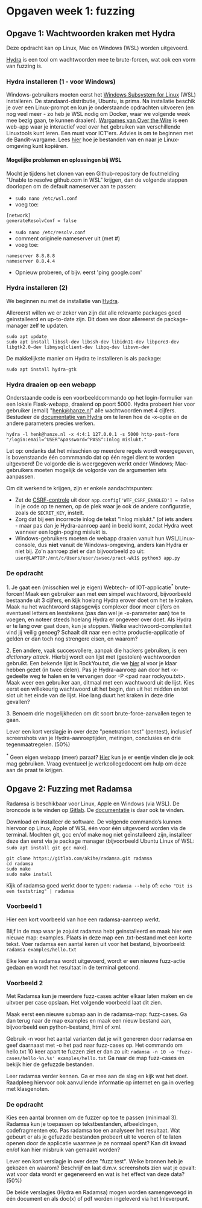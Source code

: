 # Opgaven week 1: fuzzing

## Opgave 1: Wachtwoorden kraken met Hydra

Deze opdracht kan op Linux, Mac en Windows (WSL) worden uitgevoerd.

[Hydra](https://github.com/vanhauser-thc/thc-hydra) is een tool om wachtwoorden mee te brute-forcen, wat ook een vorm van fuzzing is.

### Hydra installeren (1 - voor Windows)

Windows-gebruikers moeten eerst het [Windows Subsystem for Linux](https://learn.microsoft.com/en-us/windows/wsl/install) (WSL) installeren. De standaard-distributie, Ubuntu, is prima. Na installatie beschik je over een Linux-prompt en kun je onderstaande opdrachten uitvoeren (en nog veel meer - zo heb je WSL nodig om Docker, waar we volgende week mee bezig gaan, te kunnen draaien). [Wargames van Over the Wire](https://overthewire.org/wargames/) is een web-app waar je interactief veel over het gebruiken van verschillende Linuxtools kunt leren. Een must voor ICT'ers. Advies is om te beginnen met de Bandit-wargame. Lees [hier](https://www.howtogeek.com/426749/how-to-access-your-linux-wsl-files-in-windows-10/) hoe je bestanden van en naar je Linux-omgeving kunt kopiëren.

#### Mogelijke problemen en oplossingen bij WSL

Mocht je tijdens het clonen van een Github-repository de foutmelding "Unable to resolve github.com in WSL" krijgen, dan de volgende stappen doorlopen om de default nameserver aan te passen:

* ``sudo nano /etc/wsl.conf``
* voeg toe:
```
[network]
generateResolvConf = false
```
* ``sudo nano /etc/resolv.conf``
* comment originele nameserver uit (met #)
* voeg toe:
```
nameserver 8.8.8.8
nameserver 8.8.4.4
```
* Opnieuw proberen, of bijv. eerst 'ping google.com'

### Hydra installeren (2)

We beginnen nu met de installatie van [Hydra](https://github.com/vanhauser-thc/thc-hydra). 

Allereerst willen we er zeker van zijn dat alle relevante packages goed geinstalleerd en up-to-date zijn. Dit doen we door allereerst de package-manager zelf te updaten.
```
sudo apt update
sudo apt install libssl-dev libssh-dev libidn11-dev libpcre3-dev libgtk2.0-dev libmysqlclient-dev libpq-dev libsvn-dev
```
<!-- Mochten git, gcc en/of make nog niet geïnstalleerd zijn, installeer deze dan eerst via je package manager (bijvoorbeeld Ubuntu Linux of WSL: ``sudo apt-get install git gcc make``). -->

De makkelijkste manier om Hydra te installeren is als package:
```
sudo apt install hydra-gtk
```

### Hydra draaien op een webapp

Onderstaande code is een voorbeeldcommando op het login-formulier van een lokale Flask-webapp, draaiend op poort 5000. Hydra probeert hier voor gebruiker (email) "henk@hanze.nl" alle wachtwoorden met 4 cijfers. Bestudeer de [documentatie van Hydra](https://github.com/vanhauser-thc/thc-hydra) om te leren hoe de -x-optie en de andere parameters precies werken.

``hydra -l henk@hanze.nl -x 4:4:1 127.0.0.1 -s 5000 http-post-form "/login:email=^USER^&password=^PASS^:Inlog mislukt."``

Let op: ondanks dat het misschien op meerdere regels wordt weergegeven, is bovenstaande één commmando dat op één regel dient te worden uitgevoerd! De volgorde die is weergegeven werkt onder Windows; Mac-gebruikers moeten mogelijk de volgorde van de argumenten iets aanpassen.

Om dit werkend te krijgen, zijn er enkele aandachtspunten:

* Zet de [CSRF-controle](https://www.geeksforgeeks.org/csrf-protection-in-flask/) uit door ``app.config['WTF_CSRF_ENABLED'] = False`` in je code op te nemen, op de plek waar je ook de andere configuratie, zoals de ``SECRET_KEY``, instelt.
* Zorg dat bij een incorrecte inlog de tekst "Inlog mislukt." (of iets anders - maar pas dan je Hydra-aanroep aan) in beeld komt, zodat Hydra weet wanneer een login-poging mislukt is.
* Windows-gebruikers moeten de webapp draaien vanuit hun WSL/Linux-console, dus **niet** vanuit de Windows-omgeving, anders kan Hydra er niet bij. Zo'n aanroep ziet er dan bijvoorbeeld zo uit: ``user@LAPTOP:/mnt/c/Users/user/swsec/pract-wk1$ python3 app.py``

### De opdracht

1\. Je gaat een (misschien wel je eigen) Webtech- of IOT-applicatie<sup>*</sup> brute-forcen! Maak een gebruiker aan met een simpel wachtwoord, bijvoorbeeld bestaande uit 3 cijfers, en kijk hoelang Hydra erover doet om het te kraken. Maak nu het wachtwoord stapsgewijs complexer door meer cijfers en eventueel letters en leestekens (pas dan wel je -x-parameter aan) toe te voegen, en noteer steeds hoelang Hydra er ongeveer over doet. Als Hydra er te lang over gaat doen, kun je stoppen. Welke wachtwoord-complexiteit vind jij veilig genoeg? Schaalt dit naar een echte productie-applicatie of gelden er dan toch nog strengere eisen, en waarom?

2\. Een andere, vaak succesvollere, aanpak die hackers gebruiken, is een _dictionary attack_. Hierbij wordt een lijst met (gestolen) wachtwoorden gebruikt. Een bekende lijst is RockYou.txt, die we [hier](https://github.com/hanze-hbo-ict/sw_sec_docs/tree/master/src/pract-wk1/rockyou) al voor je klaar hebben gezet (in twee delen). Pas je Hydra-aanroep aan door het -x-gedeelte weg te halen en te vervangen door -P &lt;pad naar rockyou.txt&gt;. Maak weer een gebruiker aan, ditmaal met een wachtwoord uit de lijst. Kies eerst een willekeurig wachtwoord uit het begin, dan uit het midden en tot slot uit het einde van de lijst. Hoe lang duurt het kraken in deze drie gevallen?

3\. Benoem drie mogelijkheden om dit soort brute-force-aanvallen tegen te gaan.

Lever een kort verslagje in over deze "penetration test" (pentest), inclusief screenshots van je Hydra-aanroeptijden, metingen, conclusies en drie tegenmaatregelen. (50%)

<sup>*</sup> Geen eigen webapp (meer) paraat? [Hier](https://github.com/hanze-hbo-ict/sw_sec_docs/tree/master/src/pract-wk1) kun je er eentje vinden die je ook mag gebruiken. Vraag eventueel je werkcollegedocent om hulp om deze aan de praat te krijgen.

## Opgave 2: Fuzzing met Radamsa

Radamsa is beschikbaar voor Linux, Apple en Windows (via WSL). De broncode is te vinden op [Gitlab](https://gitlab.com/akihe/radamsa). De [documentatie](https://gitlab.com/akihe/radamsa/-/blob/develop/README.md) is daar ook te vinden.

Download en installeer de software. De volgende commando’s kunnen hiervoor op Linux, Apple of WSL één voor één uitgevoerd worden via de terminal. Mochten git, gcc en/of make nog niet geïnstalleerd zijn, installeer deze dan eerst via je package manager (bijvoorbeeld Ubuntu Linux of WSL: ``sudo apt install git gcc make``).

```
git clone https://gitlab.com/akihe/radamsa.git radamsa
cd radamsa
sudo make
sudo make install
```

Kijk of radamsa goed werkt door te typen: ``radamsa --help`` of: ``echo "Dit is een teststring" | radamsa``

### Voorbeeld 1
Hier een kort voorbeeld van hoe een radamsa-aanroep werkt.

Blijf in de map waar je zojuist radamsa hebt geinstalleerd en maak hier een nieuwe map: examples. Plaats in deze map een .txt-bestand met een korte tekst. Voer radamsa een aantal keren uit voor het bestand, bijvoorbeeld: ``radamsa examples/hello.txt``

Elke keer als radamsa wordt uitgevoerd, wordt er een nieuwe fuzz-actie gedaan en wordt het resultaat in de terminal getoond.

### Voorbeeld 2
Met Radamsa kun je meerdere fuzz-cases achter elkaar laten maken en de uitvoer per case opslaan. Het volgende voorbeeld laat dit zien.

Maak eerst een nieuwe submap aan in de radamsa-map: fuzz-cases. Ga dan terug naar de map examples en maak een nieuw bestand aan, bijvoorbeeld een python-bestand, html of xml.

Gebruik -n voor het aantal varianten dat je wilt genereren door radamsa en geef daarnaast met -o het pad naar fuzz-cases op. Het commando om hello.txt 10 keer apart te fuzzen ziet er dan zo uit: ``radamsa -n 10 -o 'fuzz-cases/hello-%n.%s' examples/hello.txt``
Ga naar de map fuzz-cases en bekijk hier de gefuzzde bestanden.

Leer radamsa verder kennen. Ga er mee aan de slag en kijk wat het doet. Raadpleeg hiervoor ook aanvullende informatie op internet en ga in overleg met klasgenoten.

### De opdracht

Kies een aantal bronnen om de fuzzer op toe te passen (minimaal 3). Radamsa kun je toepassen op tekstbestanden, afbeeldingen, codefragmenten etc. Pas radamsa toe en analyseer het resultaat. Wat gebeurt er als je gefuzzde bestanden probeert uit te voeren of te laten openen door de applicatie waarmee je ze normaal opent? Kan dit kwaad en/of kan hier misbruik van gemaakt worden?

Lever een kort verslagje in over deze "fuzz test". Welke bronnen heb je gekozen en waarom? Beschrijf en laat d.m.v. screenshots zien wat je opvalt: wat voor data wordt er gegenereerd en wat is het effect van deze data? (50%)

De beide verslagjes (Hydra en Radamsa) mogen worden samengevoegd in één document en als doc(x) of pdf worden ingeleverd via het Inleverpunt.
